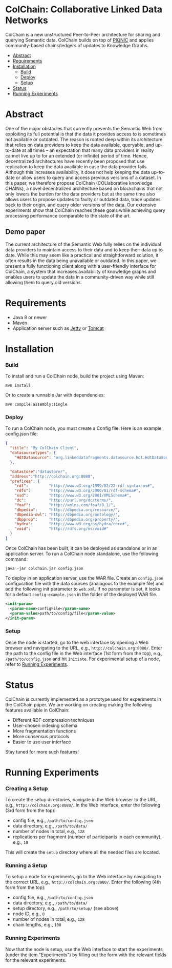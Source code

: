 # ColChain: Collaborative Linked Data Networks
ColChain is a new unstructured Peer-to-Peer architecture for sharing and querying Semantic data. ColChain builds on top of [PIQNIC](https://github.com/Chraebe/PIQNIC) and applies community-based chains/ledgers of updates to Knowledge Graphs. 
* [Abstract](#abstract)
* [Requirements](#requirements)
* [Installation](#installation)
	* [Build](#build)
	* [Deploy](#deploy)
	* [Setup](#setup)
* [Status](#status)
* [Running Experiments](#running-experiments)
# Abstract
One of the major obstacles that currently prevents the Semantic Web from exploiting its full potential is that the data it provides access to is sometimes not available or outdated. The reason is rooted deep within its architecture that relies on data providers to keep the data available, queryable, and up-to-date at all times – an expectation that many data providers in reality cannot live up to for an extended (or infinite) period of time. Hence, decentralized architectures have recently been proposed that use replication to keep the data available in case the data provider fails. Although this increases availability, it does not help keeping the data up-to-date or allow users to query and access previous versions of a dataset. In this paper, we therefore propose ColChain (COLlaborative knowledge CHAINs), a novel decentralized architecture based on blockchains that not only lowers the burden for the data providers but at the same time also allows users to propose updates to faulty or outdated data, trace updates back to their origin, and query older versions of the data. Our extensive experiments show that ColChain reaches these goals while achieving query processing performance comparable to the state of the art.
## Demo paper
The current architecture of the Semantic Web fully relies on the individual data providers to maintain access to their data and to keep their data up to date. While this may seem like a practical and straightforward solution, it often results in the data being unavailable or outdated. In this paper, we present a fully functioning client along with a user-friendly interface for ColChain, a system that increases availability of knowledge graphs and enables users to update the data in a community-driven way while still allowing them to query old versions.
# Requirements
* Java 8 or newer
* Maven
* Application server such as [Jetty](https://www.eclipse.org/jetty/) or [Tomcat](http://tomcat.apache.org/)
# Installation
### Build
To install and run a ColChain node, build the project using Maven:
```
mvn install
```
Or to create a runnable Jar with dependencies:
```
mvn compile assembly:single
```
### Deploy
To run a ColChain node, you must create a Config file. Here is an example config.json file:
```json
{
  "title": "My ColChain Client",
  "datasourcetypes": {
    "HdtDatasource": "org.linkeddatafragments.datasource.hdt.HdtDataSourceType"
  },

  "datastore":"datastore/",
  "address":"http://colchain.org:8080",
  "prefixes": {
    "rdf":         "http://www.w3.org/1999/02/22-rdf-syntax-ns#",
    "rdfs":        "http://www.w3.org/2000/01/rdf-schema#",
    "xsd":         "http://www.w3.org/2001/XMLSchema#",
    "dc":          "http://purl.org/dc/terms/",
    "foaf":        "http://xmlns.com/foaf/0.1/",
    "dbpedia":     "http://dbpedia.org/resource/",
    "dbpedia-owl": "http://dbpedia.org/ontology/",
    "dbpprop":     "http://dbpedia.org/property/",
    "hydra":       "http://www.w3.org/ns/hydra/core#",
    "void":        "http://rdfs.org/ns/void#"
  }
}
```
Once ColChain has been built, it can be deployed as standalone or in an application server.
To run a ColChain node standalone, use the following command:
```
java -jar colchain.jar config.json
```
To deploy in an application server, use the WAR file. Create an `config.json` configuration file with the data sources (analogous to the example file) and add the following init parameter to `web.xml`. If no parameter is set, it looks for a default `config-example.json` in the folder of the deployed WAR file.
```xml
<init-param>
  <param-name>configFile</param-name>
  <param-value>path/to/config/file</param-value>
</init-param>
```
### Setup
Once the node is started, go to the web interface by opening a Web browser and navigating to the URL, e.g., `http://colchain.org:8080/`. Enter the path to the config file in the Web interface (1st form from the top), e.g., `/path/to/config.json` and hit `Initiate`.
For experimental setup of a node, refer to [Running Experiments](#running-experiments).
# Status
ColChain is currently implemented as a prototype used for experiments in the ColChain paper. We are working on creating making the following features available in ColChain:
* Different RDF compression techniques
* User-chosen indexing schema
* More fragmentation functions
* More consensus protocols
* Easier to use user interface

Stay tuned for more such features!
# Running Experiments
### Creating a Setup
To create the setup directories, navigate in the Web browser to the URL, e.g., `http://colchain.org:8080/`. In the Web interface, enter the following (3rd form from the top):
* config file, e.g., `/path/to/config.json`
* data directory, e.g., `/path/to/data/`
* number of nodes in total, e.g., `128`
* replications per fragment (number of participants in each community), e.g., `10`

This will create the `setup` directory where all the needed files are located.
### Running a Setup
To setup a node for experiments, go to the Web interface by navigating to the correct URL, e.g., `http://colchain.org:8080/`. Enter the following (4th form from the top):
* config file, e.g., `/path/to/config.json`
* data directory, e.g., `/path/to/data/`
* setup directory, e.g., `/path/to/setup/` (see above)
* node ID, e.g., `0`
* number of nodes in total, e.g., `128`
* chain lengths, e.g., `100`

### Running Experiments
Now that the node is setup, use the Web interface to start the experiments (under the item "Experiments") by filling out the form with the relevant fields for the relevant experiments.

